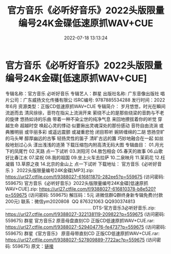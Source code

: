 ﻿---
title: 官方音乐《必听好音乐》2022头版限量编号24K金碟低速原抓WAV+CUE
date: 2022-07-18 13:13:24
categories: 新碟专辑、稀有等精品
tags: 纯音雅乐
---
# 官方音乐《必听好音乐》2022头版限量编号24K金碟[低速原抓WAV+CUE]

专辑名称：官方音乐 必听好音乐
专辑艺人：群星
出版社名称: 广东音像出版社
唱片公司：广东威扬文化传播有限公
ISRC编号:
9787885534288
发行时间：2022年6月
资源类型：正版CD低速原抓WAV+CUE
专辑简介：
岁月悠悠，时光在瞬间流逝而去
清风徐徐，音符在指尖上流淌开来
萦绕不止的是那些绕梁的音韵与不老的旋律
悠扬如诗的乐曲
带着一种不染尘世的纯净气息
来回地撩拔着你的听觉
穿越生命 超越时空
唤起心灵的悸动
似要揪出灵魂深处的那份感动
音符自由流淌
或典雅明丽
或华丽多彩
或遥远震颤
或凝重悲怆
闭目聆听
婉转缠绵的二胡
悠扬空旷的马头琴
醇厚幽远的古筝
轻扬灵性的笛子
清旷古远的簫
巧妙地融合在一起
如丝般地划过心头
漾出浅浅的涟漪
下载压缩包内附高清无码大图
专辑曲目：
01.月光下的凤尾竹
02.天路
点一下试听
03.浏阳河
04.敖包相会
05.春天的故事
06.山歌好比春江水
07.梁祝
08.我的祖国
09.坐上火车去拉萨
10.二泉映月
11.茉莉花
12.枉凝眉
13.草原之夜
14.北京的金山上
点一下试听
下载地址：
官方音乐《必听好音乐 》 2022头版限量编号24K金碟[MP3].zip: https://url27.ctfile.com/f/9388027-616811870-282ee5?p=559675
(访问密码: 559675)
官方音乐《必听好音乐》2022头版限量编号24K金碟[低速原抓WAV+CUE].zip: https://url27.ctfile.com/f/9388027-616810378-b8e520?p=559675
(访问密码: 559675) 解压码：5元
进微信群Q群终身新专辑免费(付款200元)
联系：微信ym2020808  QQ 876321063
QQ930374813
...................................................................
DTS-官方音乐3必听好音乐.zip:
https://url27.ctfile.com/f/9388027-322138119-209822?p=559675
(访问密码: 559675)
群星 官方音乐2 原音母盘直刻CD 正版CD低速原抓WAV+CUE.rar:
https://url27.ctfile.com/f/9388027-529404776-fe4737?p=559675
(访问密码: 559675)
群星《官方音乐》 原音母带直刻CD 正版CD低速原抓WAV+CUE.rar:
https://url27.ctfile.com/f/9388027-527809889-7722ac?p=559675
(访问密码: 559675)
原文：[链接](https://blog.sina.com.cn/s/blog_1647c7e7601030yf8.html)
